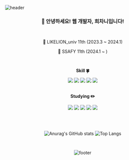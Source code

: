 <!-- 헤더 -->
![header](https://capsule-render.vercel.app/api?type=waving&&color=gradient&height=100&section=header&fontSize=90)

<div align=center>
<!--소개-->

<h3 align="center">👋 안녕하세요! 웹 개발자, 희차니입니다!</h3>

<br/>

<p text-align="center">
    🦁 LIKELION_univ 11th (2023.3 ~ 2024.1)    
    
🏢 SSAFY 11th (2024.1 ~ )
</p>
<br/>
 
 <!--기술스택-->
  <strong> Skill :four_leaf_clover: </strong>

  <!--프론트-->
  <img src="https://img.shields.io/badge/HTML5-E34F26?style=flat&logo=html5&logoColor=white"/>
  <img src="https://img.shields.io/badge/CSS3-1572B6?style=flat&logo=css3&logoColor=white"/>
  <img src="https://img.shields.io/badge/JavaScript-F7DF1E?style=flat&logo=JavaScript&logoColor=white"/>
  <img src="https://img.shields.io/badge/React-61DAFB?style=flat&logo=React&logoColor=white"/>
  
  <!--백-->
  <img src="https://img.shields.io/badge/Python-3766AB?style=flat-square&logo=Python&logoColor=white"/> 
  </br>
  <!--번들러 -->
  </br>
  
 <!--공부중 -->
 
  <strong> Studying :pencil2: </strong> 
  
 <img src="https://img.shields.io/badge/Vue.js-35495E?style=flat&logo=vue.js&logoColor=4FC08D"/>
 <img src="https://img.shields.io/badge/Django-092E20?style=flat&logo=django&logoColor=white"/>
 <img src="https://img.shields.io/badge/NodeJS-339933?style=flat&logo=Node.js&logoColor=white"/>
 <img src="https://img.shields.io/badge/TypeScript-3178C6?style=flat&logo=TypeScript&logoColor=white"/>
 <img src="https://img.shields.io/badge/React_Native-20232A?style=flat&logo=react&logoColor=61DAFB" />
  <!--백-->
  <br/>
  <br/>
  <br/>
  <br/>

  

<!-- 깃허브 스탯-->
   ![Anurag's GitHub stats](https://github-readme-stats.vercel.app/api?username=Kamuie99&show_icons=true&theme=transparent&count_private=true&include_all_commits=true&hide_title=true)  ![Top Langs](https://github-readme-stats.vercel.app/api/top-langs/?username=Kamuie99&hide=jupyter%20notebook&layout=compact)

   <br/>

<!-- 하단 배너 -->
   ![footer](https://capsule-render.vercel.app/api?type=waving&&color=gradient&height=100&section=footer&fontSize=90)
